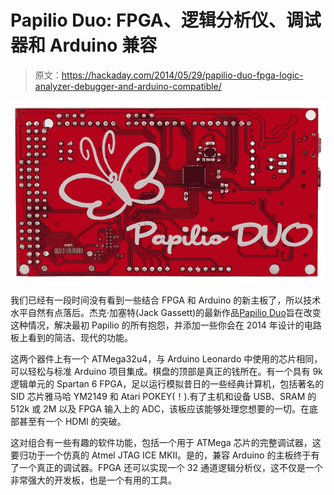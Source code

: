 # Papilio Duo: FPGA、逻辑分析仪、调试器和 Arduino 兼容

> 原文：<https://hackaday.com/2014/05/29/papilio-duo-fpga-logic-analyzer-debugger-and-arduino-compatible/>

![Back](img/5e3389891a646f777b67b3c4fbdfb407.png)

我们已经有一段时间没有看到一些结合 FPGA 和 Arduino 的新主板了，所以技术水平自然有点落后。杰克·加塞特(Jack Gassett)的最新作品[Papilio Duo](https://www.kickstarter.com/projects/13588168/papilio-duo-drag-and-drop-fpga-circuit-lab-for-mak)旨在改变这种情况，解决最初 Papilio 的所有抱怨，并添加一些你会在 2014 年设计的电路板上看到的简洁、现代的功能。

这两个器件上有一个 ATMega32u4，与 Arduino Leonardo 中使用的芯片相同，可以轻松与标准 Arduino 项目集成。棋盘的顶部是真正的钱所在。有一个具有 9k 逻辑单元的 Spartan 6 FPGA，足以运行模拟昔日的一些经典计算机，包括著名的 SID 芯片雅马哈 YM2149 和 Atari POKEY(！).有了主机和设备 USB、SRAM 的 512k 或 2M 以及 FPGA 输入上的 ADC，该板应该能够处理您想要的一切。在底部甚至有一个 HDMI 的突破。

这对组合有一些有趣的软件功能，包括一个用于 ATMega 芯片的完整调试器，这要归功于一个仿真的 Atmel JTAG ICE MKII。是的，兼容 Arduino 的主板终于有了一个真正的调试器。FPGA 还可以实现一个 32 通道逻辑分析仪，这不仅是一个非常强大的开发板，也是一个有用的工具。